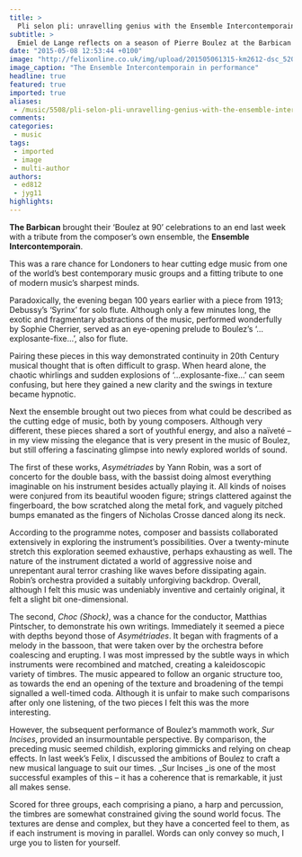 ```yaml
---
title: >
  Pli selon pli: unravelling genius with the Ensemble Intercontemporain
subtitle: >
  Emiel de Lange reflects on a season of Pierre Boulez at the Barbican
date: "2015-05-08 12:53:44 +0100"
image: "http://felixonline.co.uk/img/upload/201505061315-km2612-dsc_5201.jpg"
image_caption: "The Ensemble Intercontemporain in performance"
headline: true
featured: true
imported: true
aliases:
 - /music/5508/pli-selon-pli-unravelling-genius-with-the-ensemble-intercontemporain
comments:
categories:
 - music
tags:
 - imported
 - image
 - multi-author
authors:
 - ed812
 - jyg11
highlights:
---
```


__The Barbican__ brought their ‘Boulez at 90’ celebrations to an end last week with a tribute from the composer’s own ensemble, the __Ensemble Intercontemporain__.

This was a rare chance for Londoners to hear cutting edge music from one of the world’s best contemporary music groups and a fitting tribute to one of modern music’s sharpest minds.

Paradoxically, the evening began 100 years earlier with a piece from 1913; Debussy’s ‘Syrinx’ for solo flute. Although only a few minutes long, the exotic and fragmentary abstractions of the music, performed wonderfully by Sophie Cherrier, served as an eye-opening prelude to Boulez’s ‘…explosante-fixe…’, also for flute.

Pairing these pieces in this way demonstrated continuity in 20th Century musical thought that is often difficult to grasp. When heard alone, the chaotic whirlings and sudden explosions of ‘…explosante-fixe…’ can seem confusing, but here they gained a new clarity and the swings in texture became hypnotic.

Next the ensemble brought out two pieces from what could be described as the cutting edge of music, both by young composers. Although very different, these pieces shared a sort of youthful energy, and also a naïveté – in my view missing the elegance that is very present in the music of Boulez, but still offering a fascinating glimpse into newly explored worlds of sound.

The first of these works, _Asymétriades_ by Yann Robin, was a sort of concerto for the double bass, with the bassist doing almost everything imaginable on his instrument besides actually playing it. All kinds of noises were conjured from its beautiful wooden figure; strings clattered against the fingerboard, the bow scratched along the metal fork, and vaguely pitched bumps emanated as the fingers of Nicholas Crosse danced along its neck.

According to the programme notes, composer and bassists collaborated extensively in exploring the instrument’s possibilities. Over a twenty-minute stretch this exploration seemed exhaustive, perhaps exhausting as well. The nature of the instrument dictated a world of aggressive noise and unrepentant aural terror crashing like waves before dissipating again. Robin’s orchestra provided a suitably unforgiving backdrop. Overall, although I felt this music was undeniably inventive and certainly original, it felt a slight bit one-dimensional.

The second, _Choc (Shock)_, was a chance for the conductor, Matthias Pintscher, to demonstrate his own writings. Immediately it seemed a piece with depths beyond those of _Asymétriades_. It began with fragments of a melody in the bassoon, that were taken over by the orchestra before coalescing and erupting. I was most impressed by the subtle ways in which instruments were recombined and matched, creating a kaleidoscopic variety of timbres. The music appeared to follow an organic structure too, as towards the end an opening of the texture and broadening of the tempi signalled a well-timed coda. Although it is unfair to make such comparisons after only one listening, of the two pieces I felt this was the more interesting.

However, the subsequent performance of Boulez’s mammoth work, _Sur Incises_, provided an insurmountable perspective. By comparison, the preceding music seemed childish, exploring gimmicks and relying on cheap effects. In last week’s Felix, I discussed the ambitions of Boulez to craft a new musical language to suit our times. _Sur Incises _is one of the most successful examples of this – it has a coherence that is remarkable, it just all makes sense.

Scored for three groups, each comprising a piano, a harp and percussion, the timbres are somewhat constrained giving the sound world focus. The textures are dense and complex, but they have a concerted feel to them, as if each instrument is moving in parallel. Words can only convey so much, I urge you to listen for yourself.

